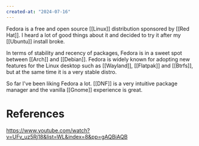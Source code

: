 ```yaml
---
created-at: "2024-07-16"
---
```


Fedora is a free and open source [[Linux]] distribution sponsored by [[Red Hat]]. I heard a lot of good things about it and decided to try it after my [[Ubuntu]] install broke.

In terms of stability and recency of packages, Fedora is in a sweet spot between [[Arch]] and [[Debian]]. Fedora is widely known for adopting new features for the Linux desktop such as [[Wayland]], [[Flatpak]] and [[Btrfs]], but at the same time it is a very stable distro.

So far I've been liking Fedora a lot. [[DNF]] is a very intuitive package manager and the vanilla [[Gnome]] experience is great.

# References

https://www.youtube.com/watch?v=UFv_uz5Rj18&list=WL&index=8&pp=gAQBiAQB
